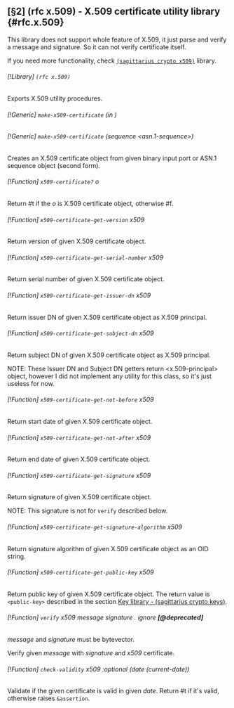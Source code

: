 [§2] (rfc x.509) - X.509 certificate utility library {#rfc.x.509}
-------------

This library does not support whole feature of X.509, it just parse and verify
a message and signature. So it can not verify certificate itself.

If you need more functionality, check 
[`(sagittarius crypto x509)`](#sagittarius.crypto.x509) library.

###### [!Library] `(rfc x.509)` 

Exports X.509 utility procedures.

###### [!Generic] `make-x509-certificate`  _(in_ _<port>)_
###### [!Generic] `make-x509-certificate`  _(sequence_ _<asn.1-sequence>)_

Creates an X.509 certificate object from given binary input port or ASN.1
sequence object (second form).


###### [!Function] `x509-certificate?`  _o_

Return #t if the _o_ is X.509 certificate object, otherwise #f.

###### [!Function] `x509-certificate-get-version`  _x509_

Return version of given X.509 certificate object.

###### [!Function] `x509-certificate-get-serial-number`  _x509_

Return serial number of given X.509 certificate object.

###### [!Function] `x509-certificate-get-issuer-dn`  _x509_

Return issuer DN of given X.509 certificate object as X.509 principal.

###### [!Function] `x509-certificate-get-subject-dn`  _x509_

Return subject DN of given X.509 certificate object as X.509 principal.

NOTE: These Issuer DN and Subject DN getters return \<x.509-principal> object,
however I did not implement any utility for this class, so it's just useless
for now.


###### [!Function] `x509-certificate-get-not-before`  _x509_

Return start date of given X.509 certificate object.

###### [!Function] `x509-certificate-get-not-after`  _x509_

Return end date of given X.509 certificate object.

###### [!Function] `x509-certificate-get-signature`  _x509_

Return signature of given X.509 certificate object. 

NOTE: This signature is not for `verify` described below.


###### [!Function] `x509-certificate-get-signature-algorithm`  _x509_

Return signature algorithm of given X.509 certificate object as an OID
string.

###### [!Function] `x509-certificate-get-public-key`  _x509_

Return public key of given X.509 certificate object. The return value is
`<public-key>` described in the section
[Key library - (sagittarius crypto keys)](#sagittarius.crypto.keys).


###### [!Function] `verify`  _x509_ _message_ _signature_ . ignore  **[@deprecated]**

_message_ and _signature_ must be bytevector.

Verify given _message_ with _signature_ and _x509_ certificate.


###### [!Function] `check-validity`  _x509_ _:optional_ _(date_ _(current-date))_

Validate if the given certificate is valid in given _date_. Return #t
if it's valid, otherwise raises `&assertion`.


